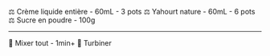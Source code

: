⚖ Crème liquide entière - 60mL - 3 pots
⚖ Yahourt nature - 60mL - 6 pots
⚖ Sucre en poudre - 100g
***
🔧 Mixer tout - 1min+
🔧 Turbiner